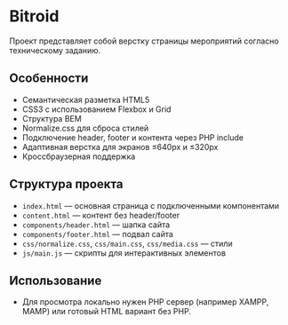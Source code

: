 # Bitroid

Проект представляет собой верстку страницы мероприятий согласно техническому заданию. 

## Особенности
- Семантическая разметка HTML5
- CSS3 с использованием Flexbox и Grid
- Структура BEM
- Normalize.css для сброса стилей
- Подключение header, footer и контента через PHP include
- Адаптивная верстка для экранов ≤640px и ≤320px
- Кроссбраузерная поддержка

## Структура проекта
- `index.html` — основная страница с подключенными компонентами
- `content.html` — контент без header/footer
- `components/header.html` — шапка сайта
- `components/footer.html` — подвал сайта
- `css/normalize.css`, `css/main.css`, `css/media.css` — стили
- `js/main.js` — скрипты для интерактивных элементов

## Использование
- Для просмотра локально нужен PHP сервер (например XAMPP, MAMP) или готовый HTML вариант без PHP.
